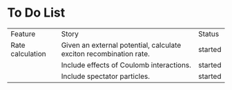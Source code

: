# To Do List

<table>
<tr>
<td>Feature</td>
<td>Story</td>
<td>Status</td>
</tr>

<tr>
<td>Rate calculation</td>
<td>
Given an external potential, calculate exciton recombination rate.
</td>
<td>started</td>
</tr><tr><td></td>
<td>
Include effects of Coulomb interactions.
</td>
<td>started</td>
</tr><tr><td></td>
<td>
Include spectator particles.
</td>
<td>started</td>
</tr>
</table>